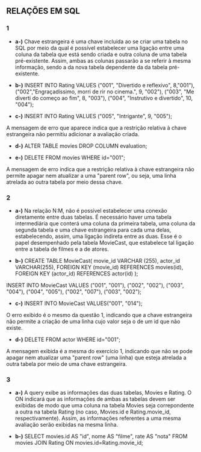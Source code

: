 ## RELAÇÕES EM SQL

### 1
- **a-)** Chave estrangeira é uma chave incluída ao se criar uma tabela no SQL por meio da qual é possível estabelecer uma ligação entre uma coluna da tabela que está sendo criada e outra coluna de uma tabela pré-existente. Assim, ambas as colunas passarão a se referir à mesma informação, sendo a da nova tabela dependente da da tabela pré-existente. 

- **b-)** 
INSERT INTO Rating
VALUES
("001", "Divertido e reflexivo", 8,"001"),
("002","Engraçadíssimo, morri de rir no cinema.", 9, "002"),
("003", "Me diverti do começo ao fim", 8, "003"),
("004", "Instrutivo e divertido", 10, "004");

- **c-)** 
INSERT INTO Rating
VALUES ("005", "Intrigante", 9, "005");

A mensagem de erro que aparece indica que a restrição relativa à chave estrangeira não permitiu adicionar a avaliação criada. 

- **d-)** 
ALTER TABLE movies
DROP COLUMN evaluation;

- **e-)** 
DELETE FROM movies WHERE id="001";

A mensagem de erro indica que a restrição relativa à chave estrangeira não permite apagar nem atualizar a uma "parent row", ou seja, uma linha atrelada ao outra tabela por meio dessa chave.

### 2

- **a-)** Na relação N:M, não é possível estabelecer uma conexão diretamente entre duas tabelas. É necessário haver uma tabela intermediária que conterá uma coluna da primeira tabela, uma coluna da segunda tabela e uma chave estrangeira para cada uma delas, estabelecendo, assim, uma ligação indireta entre as duas. Esse é o papel desempenhado pela tabela MovieCast, que estabelece tal ligação entre a tabela de filmes e a de atores. 

- **b-)** 
CREATE TABLE MovieCast(
movie_id VARCHAR (255),
actor_id VARCHAR(255),
FOREIGN KEY (movie_id) REFERENCES movies(id),
FOREIGN KEY (actor_id) REFERENCES actor(id)
);

INSERT INTO MovieCast
VALUES 
("001", "001"),
("002", "002"),
("003", "004"),
("004", "005"),
("002", "007"),
("003", "002");

- **c-)** 
INSERT INTO MovieCast
VALUES("001", "014");

O erro exibido é o mesmo da questão 1, indicando que a chave estrangeira não permite a criação de uma linha cujo valor seja o de um id que não existe. 

- **d-)**
DELETE FROM actor WHERE id="001";

A mensagem exibida é a mesma do exercício 1, indicando que não se pode apagar nem atualizar uma "parent row" (uma linha) que esteja atrelada a outra tabela por meio de uma chave estrangeira. 

### 3

- **a-)** A query exibe as informações das duas tabelas, Movies e Rating. O ON indicará que as informações de ambas as tabelas devem ser exibidas de modo que uma coluna na tabela Movies seja correpondente a outra na  tabela Rating (no caso, Movies.id e Rating.movie_id, respectivamente). Assim, as informações referentes a uma mesma avaliação serão exibidas na mesma linha. 

- **b-)** 
SELECT movies.id AS "id", nome AS "filme", rate AS "nota" FROM movies JOIN Rating 
ON movies.id=Rating.movie_id;